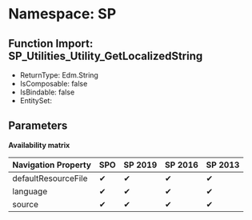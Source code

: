 # Namespace: SP

## Function Import: SP_Utilities_Utility_GetLocalizedString

- ReturnType: Edm.String
- IsComposable: false
- IsBindable: false
- EntitySet: 

## Parameters

**Availability matrix**

Navigation Property | SPO | SP 2019 | SP 2016 | SP 2013
----------|-----|---------|---------|--------
defaultResourceFile | ✔ | ✔ | ✔ | ✔
language | ✔ | ✔ | ✔ | ✔
source | ✔ | ✔ | ✔ | ✔
